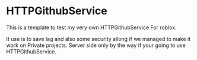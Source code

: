 # HTTPGithubService
This is a template to test my very own HTTPGithubService For roblox.

It use is to save lag and also some security allong if we managed to make it work on Private projects.
Server side only by the way if your going to use HTTPGithubService.
